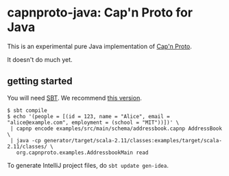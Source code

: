 # capnproto-java: Cap'n Proto for Java

This is an experimental pure Java implementation of [Cap'n Proto](http://capnproto.org).

It doesn't do much yet.

## getting started

You will need [SBT](http://scala-sbt.org). We recommend [this version](https://github.com/paulp/sbt-extras).

```
$ sbt compile
$ echo '(people = [(id = 123, name = "Alice", email = "alice@example.com", employment = (school = "MIT"))])' \
 | capnp encode examples/src/main/schema/addressbook.capnp AddressBook \
 | java -cp generator/target/scala-2.11/classes:examples/target/scala-2.11/classes/ \
   org.capnproto.examples.AddressbookMain read
```

To generate IntelliJ project files, do `sbt update gen-idea`.

